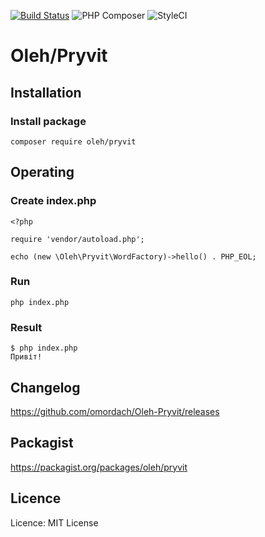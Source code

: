 [![Build Status](https://travis-ci.com/omordach/Oleh-Pryvit.svg?branch=master)](https://travis-ci.com/omordach/Oleh-Pryvit) 
![PHP Composer](https://github.com/omordach/Oleh-Pryvit/workflows/PHP%20Composer/badge.svg?branch=master)
![StyleCI](https://github.styleci.io/repos/240292474/shield?branch=master)
# Oleh/Pryvit
## Installation
### Install package
```
composer require oleh/pryvit
```
## Operating
### Create index.php
```
<?php

require 'vendor/autoload.php';

echo (new \Oleh\Pryvit\WordFactory)->hello() . PHP_EOL;
```
### Run 
```
php index.php
```

### Result
```
$ php index.php
Привіт!
```

## Changelog
https://github.com/omordach/Oleh-Pryvit/releases

## Packagist
https://packagist.org/packages/oleh/pryvit

## Licence
Licence: MIT License
